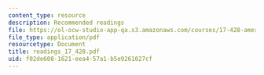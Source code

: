 ```yaml
---
content_type: resource
description: Recommended readings
file: https://ol-ocw-studio-app-qa.s3.amazonaws.com/courses/17-428-american-foreign-policy-theory-and-method-fall-2004/f02de6081621eea457a1b5e9261027cf_readings_17_428.pdf
file_type: application/pdf
resourcetype: Document
title: readings_17_428.pdf
uid: f02de608-1621-eea4-57a1-b5e9261027cf
---
```

